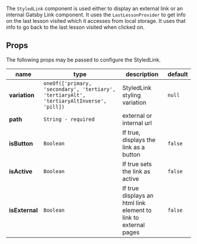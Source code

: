
The `StyledLink` component is used either to display an external link or an internal Gatsby Link component.
It uses the `LastLessonProvider` to get info on the last lesson visited which it accesses from local storage.
It uses that info to go back to the last lesson visited when clicked on.

## Props

The following props may be passed to configure the StyledLink.

| name             | type                            | description                                      | default |
| ---------------- | ------------------------------- | ------------------------------------------------ | ------- |
| **variation**  | `oneOf(['primary, 'secondary', 'tertiary', 'tertiaryAlt', 'tertiaryAltInverse', 'pill])` | StyledLink styling variation   | `null` |
| **path**       | `String - required`                                                                      | external or internal url |        |
| **isButton**   | `Boolean`                                                                                | If true, displays the link as a button | `false` |
| **isActive**   | `Boolean`                                                                                | If true sets the link as active        | `false`  |
| **isExternal** | `Boolean`                                                                                | If true displays an html link element to link to external pages | `false`  |